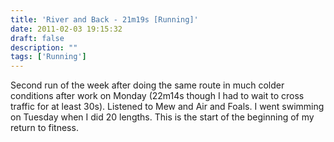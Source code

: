 ```yaml
---
title: 'River and Back - 21m19s [Running]'
date: 2011-02-03 19:15:32
draft: false
description: ""
tags: ['Running']
---
```


Second run of the week after doing the same route in much colder conditions after work on Monday (22m14s though I had to wait to cross traffic for at least 30s). Listened to Mew and Air and Foals. I went swimming on Tuesday when I did 20 lengths. This is the start of the beginning of my return to fitness.